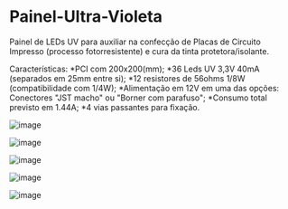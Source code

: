 # Painel-Ultra-Violeta
Painel de LEDs UV para auxiliar na confecção de Placas de Circuito Impresso (processo fotorresistente) e cura da tinta protetora/isolante.

Características:
*PCI com 200x200(mm);
*36 Leds UV 3,3V 40mA (separados em 25mm entre si);
*12 resistores de 56ohms 1/8W (compatibilidade com 1/4W);
*Alimentação em 12V em uma das opções: Conectores "JST macho" ou "Borner com parafuso";
*Consumo total previsto em 1.44A;
*4 vias passantes para fixação.

![image](https://user-images.githubusercontent.com/17707442/117223046-34cd8e00-ade3-11eb-916b-759657e6ae5a.png)

![image](https://user-images.githubusercontent.com/17707442/117223080-4c0c7b80-ade3-11eb-86af-aa095df95326.png)

![image](https://user-images.githubusercontent.com/17707442/117223136-68a8b380-ade3-11eb-9573-a442911062d5.png)

![image](https://user-images.githubusercontent.com/17707442/117223163-778f6600-ade3-11eb-8a2e-00c24fb9da9c.png)

![image](https://user-images.githubusercontent.com/17707442/117223248-a574aa80-ade3-11eb-8e2b-209cbb906963.png)
